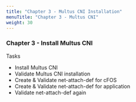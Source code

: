 ```yaml
---
title: "Chapter 3 - Multus CNI Installation"
menuTitle: "Chapter 3 - Multus CNI"
weight: 30
---
```


### Chapter 3 - Install Multus CNI

Tasks

* Install Multus CNI
* Validate Multus CNI installation
* Create & Validate net-attach-def for cFOS
* Create & Validate net-attach-def for application
* Validate net-attach-def again